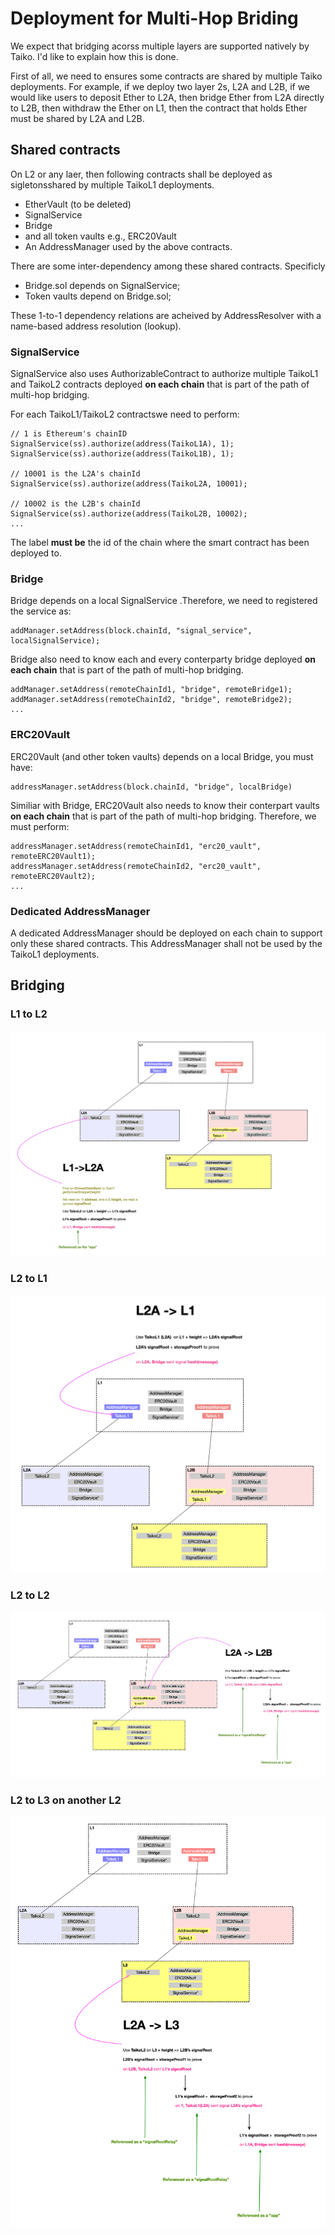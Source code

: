 # Deployment for Multi-Hop Briding

We expect that bridging acorss multiple layers are supported natively by Taiko. I'd like to explain how this is done.

First of all, we need to ensures some contracts are shared by multiple Taiko deployments. For example, if we deploy two layer 2s, L2A and L2B, if we would like users to deposit Ether to L2A, then bridge Ether from L2A directly to L2B, then withdraw the Ether on L1, then the contract that holds Ether must be shared by L2A and L2B.

## Shared contracts

On L2 or any laer, then following contracts shall be deployed as sigletonsshared by multiple TaikoL1 deployments.

- EtherVault (to be deleted)
- SignalService
- Bridge
- and all token vaults e.g., ERC20Vault
- An AddressManager used by the above contracts.

There are some inter-dependency among these shared contracts. Specificly

- Bridge.sol depends on SignalService;
- Token vaults depend on Bridge.sol;

These 1-to-1 dependency relations are acheived by AddressResolver with a name-based address resolution (lookup).

### SignalService

SignalService also uses AuthorizableContract to authorize multiple TaikoL1 and TaikoL2 contracts deployed **on each chain** that is part of the path of multi-hop bridging.

For each TaikoL1/TaikoL2 contractswe need to perform:

```solidity
// 1 is Ethereum's chainID
SignalService(ss).authorize(address(TaikoL1A), 1);
SignalService(ss).authorize(address(TaikoL1B), 1);

// 10001 is the L2A's chainId
SignalService(ss).authorize(address(TaikoL2A, 10001);

// 10002 is the L2B's chainId
SignalService(ss).authorize(address(TaikoL2B, 10002);
...
```

The label **must be** the id of the chain where the smart contract has been deployed to.

### Bridge

Bridge depends on a local SignalService .Therefore, we need to registered the service as:

```solidity
addManager.setAddress(block.chainId, "signal_service", localSignalService);
```

Bridge also need to know each and every conterparty bridge deployed **on each chain** that is part of the path of multi-hop bridging.

```solidity
addManager.setAddress(remoteChainId1, "bridge", remoteBridge1);
addManager.setAddress(remoteChainId2, "bridge", remoteBridge2);
...
```

### ERC20Vault

ERC20Vault (and other token vaults) depends on a local Bridge, you must have:

```solidity
addressManager.setAddress(block.chainId, "bridge", localBridge)
```

Similiar with Bridge, ERC20Vault also needs to know their conterpart vaults **on each chain** that is part of the path of multi-hop bridging. Therefore, we must perform:

```solidity
addressManager.setAddress(remoteChainId1, "erc20_vault", remoteERC20Vault1);
addressManager.setAddress(remoteChainId2, "erc20_vault", remoteERC20Vault2);
...

```

### Dedicated AddressManager

A dedicated AddressManager should be deployed on each chain to support only these shared contracts. This AddressManager shall not be used by the TaikoL1 deployments.

## Bridging

### L1 to L2

![L1_to_L2](./multihop/L1_to_L2.png "L1 to L2")

### L2 to L1

![L2_to_L1](./multihop/L2_to_L1.png "L2 to L1")

### L2 to L2

![L2_to_L2](./multihop/L2_to_L2.png "L2 to L2")

### L2 to L3 on another L2

![L2A_to_L3](./multihop/L2A_to_L3.png "L2A to L3")
